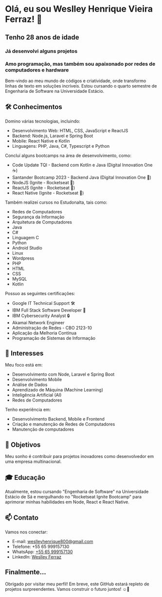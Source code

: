 <!-- Título -->
<h1>Olá, eu sou Weslley Henrique Vieira Ferraz! 👋</h1>
<h2>Tenho 28 anos de idade</h2>
<h3>Já desenvolvi alguns projetos</h3>
<h3>Amo programação, mas também sou apaixonado por redes de computadores e hardware</h3>

<!-- Descrição -->
Bem-vindo ao meu mundo de códigos e criatividade, onde transformo linhas de texto em soluções incríveis.
Estou cursando o quarto semestre de Engenharia de Software na Universidade Estácio.

<!-- Conhecimentos -->
## 🛠️ Conhecimentos

Domino várias tecnologias, incluindo:

- Desenvolvimento Web: HTML, CSS, JavaScript e ReactJS
- Backend: Node.js, Laravel e Spring Boot
- Mobile: React Native e Kotlin
- Linguagens: PHP, Java, C#, Typescript e Python

Concluí alguns bootcamps na área de desenvolvimento, como:

- Code Update TQI - Backend com Kotlin e Java (Digital Innovation One ☕)
- Santander Bootcamp 2023 - Backend Java (Digital Innovation One 🌟)
- NodeJS (Ignite - Rocketseat 🚀)
- ReactJS (Ignite - Rocketseat 🚀)
- React Native (Ignite - Rocketseat 🚀)

Também realizei cursos no Estudonalta, tais como:

- Redes de Computadores
- Segurança da Informação
- Arquitetura de Computadores
- Java
- C#
- Linguagem C
- Python
- Android Studio
- Linux
- Wordpress
- PHP
- HTML
- CSS
- MySQL
- Kotlin

Possuo as seguintes certificações:

- Google IT Technical Support 🛠️
- IBM Full Stack Software Developer 💼
- IBM Cybersecurity Analyst 🔒
- Akamai Network Engineer
- Administração  de Redes - CBO 2123-10
- Aplicação da Melhoria Contínua
- Programação de Sistemas de Informação

<!-- Interesses -->
## 🌟 Interesses

Meu foco está em:

- Desenvolvimento com Node, Laravel e Spring Boot
- Desenvolvimento Mobile
- Análise de Dados
- Aprendizado de Máquina (Machine Learning)
- Inteligência Artificial (AI)
- Redes de Computadores

Tenho experiência em:

- Desenvolvimento Backend, Mobile e Frontend
- Criação e manutenção de Redes de Computadores
- Manutenção de computadores

<!-- Objetivos -->
## 🚀 Objetivos

Meu sonho é contribuir para projetos inovadores como desenvolvedor em uma empresa multinacional.

<!-- Educação -->
## 🎓 Educação

Atualmente, estou cursando "Engenharia de Software" na Universidade Estácio de Sá e mergulhando no "Rocketseat Ignite Bootcamp" para aprimorar minhas habilidades em Node, React e React Native.

<!-- Contato -->
## 📫 Contato

Vamos nos conectar:

- E-mail: weslleyhenrique800@gmail.com
- Telefone: +55 65 999157130
- WhatsApp: [+55 65 999157130](https://api.whatsapp.com/send/?phone=5565999157130)
- LinkedIn: [Weslley Ferraz](https://www.linkedin.com/in/weslley-henrique-vieira-ferraz-8b95b3127/)

<!-- Final -->
## Finalmente...

Obrigado por visitar meu perfil! Em breve, este GitHub estará repleto de projetos surpreendentes. Vamos construir o futuro juntos! ☺️🚀
